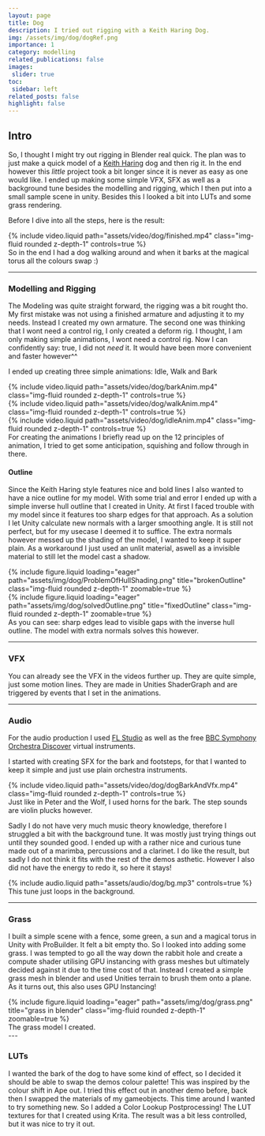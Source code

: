 ```yaml
---
layout: page
title: Dog
description: I tried out rigging with a Keith Haring Dog.
img: /assets/img/dog/dogRef.png
importance: 1
category: modelling
related_publications: false
images:
 slider: true
toc:
 sidebar: left
related_posts: false
highlight: false
---
```


## Intro

So, I thought I might try out rigging in Blender real quick. The plan was to just make a quick model of a <a href="https://en.wikipedia.org/wiki/Keith_Haring">Keith Haring</a> dog and then rig it. In the end however this *little* project took a bit longer since it is never as easy as one would like. I ended up making some simple VFX, SFX as well as a background tune besides the modelling and rigging, which I then put into a small sample scene in unity. Besides this I looked a bit into LUTs and some grass rendering.


Before I dive into all the steps, here is the result:

<div class="row mt-3">
    <div class="col-sm mt-3 mt-md-0">
        {% include video.liquid path="assets/video/dog/finished.mp4" class="img-fluid rounded z-depth-1" controls=true %}
    </div>
</div>
<div class="caption">
    So in the end I had a dog walking around and when it barks at the magical torus all the colours swap :)
</div>

---

### Modelling and Rigging

The Modeling was quite straight forward, the rigging was a bit rought tho. My first mistake was not using a finished armature and adjusting it to my needs. Instead I created my own armature. The second one was thinking that I wont need a control rig, I only created a deform rig. I thought, I am only making simple animations, I wont need a control rig. Now I can confidently say: true, I did not *need* it. It would have been more convenient and faster however^^ 

I ended up creating three simple animations: Idle, Walk and Bark

<div class="row mt-3">
    <div class="col-sm mt-3 mt-md-0">
        {% include video.liquid path="assets/video/dog/barkAnim.mp4" class="img-fluid rounded z-depth-1" controls=true %}
    </div>
    <div class="col-sm mt-3 mt-md-0">
        {% include video.liquid path="assets/video/dog/walkAnim.mp4" class="img-fluid rounded z-depth-1" controls=true %}
    </div>
    <div class="col-sm mt-3 mt-md-0">
        {% include video.liquid path="assets/video/dog/idleAnim.mp4" class="img-fluid rounded z-depth-1" controls=true %}
    </div>
</div>
<div class="caption">
    For creating the animations I briefly read up on the 12 principles of animation, I tried to get some anticipation, squishing and follow through in there.
</div>

#### Outline
Since the Keith Haring style features nice and bold lines I also wanted to have a nice outline for my model. With some trial and error I ended up with a simple inverse hull outline that I created in Unity. At first I faced trouble with my model since it features too sharp edges for that approach. As a solution I let Unity calculate new normals with a larger smoothing angle. It is still not perfect, but for my usecase I deemed it to suffice. The extra normals however messed up the shading of the model, I wanted to keep it super plain. As a workaround I just used an unlit material, aswell as a invisible material to still let the model cast a shadow.

<div class="row mt-3">
    <div class="col-sm mt-3 mt-md-0">
         {% include figure.liquid loading="eager" path="assets/img/dog/ProblemOfHullShading.png" title="brokenOutline" class="img-fluid rounded z-depth-1" zoomable=true %}
    </div>
    <div class="col-sm mt-3 mt-md-0">
         {% include figure.liquid loading="eager" path="assets/img/dog/solvedOutline.png" title="fixedOutline" class="img-fluid rounded z-depth-1" zoomable=true %}
    </div>
</div>
<div class="caption">
    As you can see: sharp edges lead to visible gaps with the inverse hull outline. The model with extra normals solves this however.
</div>


---
### VFX
You can already see the VFX in the videos further up. They are quite simple, just some motion lines. They are made in Unities ShaderGraph and are triggered by events that I set in the animations.

---
### Audio
For the audio production I used <a href="https://www.image-line.com/">FL Studio</a> as well as the free <a href="https://www.spitfireaudio.com/bbc-symphony-orchestra-discover">BBC Symphony Orchestra Discover</a> virtual instruments.

I started with creating SFX for the bark and footsteps, for that I wanted to keep it simple and just use plain orchestra instruments.

<div class="row mt-3">
    <div class="col-sm mt-3 mt-md-0">
        {% include video.liquid path="assets/video/dog/dogBarkAndVfx.mp4" class="img-fluid rounded z-depth-1" controls=true %}
    </div>
</div>
<div class="caption">
    Just like in Peter and the Wolf, I used horns for the bark. The step sounds are violin plucks however.
</div>

Sadly I do not have very much music theory knowledge, therefore I struggled a bit with the background tune. It was mostly just trying things out until they sounded good. I ended up with a rather nice and curious tune made out of a marimba, percussions and a clarinet. I do like the result, but sadly I do not think it fits with the rest of the demos asthetic. However I also did not have the energy to redo it, so here it stays!

<div class="row mt-3">
    <div class="col-sm mt-3 mt-md-0">
        {% include audio.liquid path="assets/audio/dog/bg.mp3" controls=true %}
    </div>
</div>
<div class="caption">
    This tune just loops in the background. 
</div>

---

### Grass

I built a simple scene with a fence, some green, a sun and a magical torus in Unity with ProBuilder. It felt a bit empty tho. So I looked into adding some grass. I was tempted to go all the way down the rabbit hole and create a compute shader utilising GPU instancing with grass meshes but ultimately decided against it due to the time cost of that. Instead I created a simple grass mesh in blender and used Unities terrain to brush them onto a plane. As it turns out, this also uses GPU Instancing!

<div class="row mt-3">
    <div class="col-sm mt-3 mt-md-0">
         {% include figure.liquid loading="eager" path="assets/img/dog/grass.png" title="grass in blender" class="img-fluid rounded z-depth-1" zoomable=true %}
    </div>
</div>
<div class="caption">
    The grass model I created.
</div>
---

### LUTs

I wanted the bark of the dog to have some kind of effect, so I decided it should be able to swap the demos colour palette! This was inspired by the colour shift in Ape out. I tried this effect out in another demo before, back then I swapped the materials of my gameobjects. This time around I wanted to try something new. So I added a Color Lookup Postprocessing! The LUT textures for that I created using Krita. The result was a bit less controlled, but it was nice to try it out.
